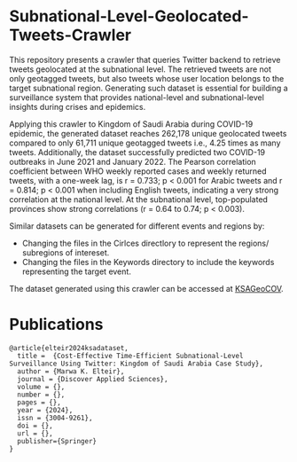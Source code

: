 # Subnational-Level-Geolocated-Tweets-Crawler
This repository presents a crawler that queries Twitter backend to retrieve tweets geolocated at the subnational level.  The retrieved tweets are not only geotagged tweets, but also tweets whose user location belongs to the target subnational region. Generating such dataset is essential for building a surveillance system that provides national-level and subnational-level insights during crises and epidemics.

Applying this crawler to Kingdom of Saudi Arabia during COVID-19 epidemic, the generated dataset reaches 262,178 unique geolocated tweets compared to only 61,711 unique geotagged tweets i.e., 4.25 times as many tweets. Additionally, the dataset successfully predicted two COVID-19 outbreaks in June 2021 and January 2022. The Pearson correlation coefficient between WHO weekly reported cases and weekly returned tweets, with a one-week lag, is r = 0.733; p < 0.001 for Arabic tweets and r = 0.814; p < 0.001 when including English tweets, indicating a very strong correlation at the national level. At the subnational level, top-populated provinces show strong correlations (r = 0.64 to 0.74; p < 0.003).

Similar datasets can be generated for different events and regions by:
 - Changing the files in the Cirlces directlory to represent the regions/ subregions of intereset.
 - Changing the files in the Keywords directory to include the keywords representing the target event.
 
The dataset generated using this crawler can be accessed at [KSAGeoCOV](https://kaggle.com/datasets/5e2c333e22d6edca5ee813c84c964e00d682c4aabb3e04b53f85156ba1c52cc6).

# Publications
    @article{elteir2024ksadataset,  
      title =  {Cost-Effective Time-Efficient Subnational-Level Surveillance Using Twitter: Kingdom of Saudi Arabia Case Study},    
      author = {Marwa K. Elteir},
      journal = {Discover Applied Sciences},
      volume = {},
      number = {},
      pages = {},
      year = {2024},
      issn = {3004-9261},
      doi = {},
      url = {},
      publisher={Springer}
    }
